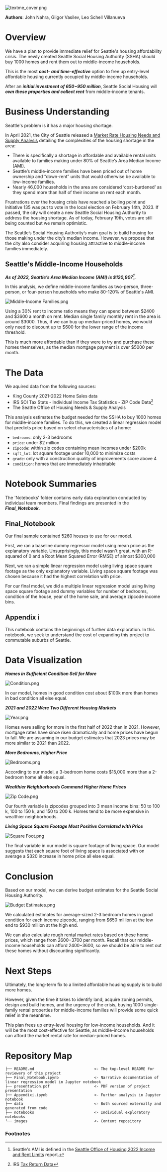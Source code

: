 ![textme_cover.png](https://github.com/leo-schell/phase2project/blob/main/Images/textme_cover.png?raw=true)

**Authors**: John Nahra, Gligor Vasilev, Leo Schell Villanueva

# Overview


We have a plan to provide immediate relief for Seattle's housing affordability crisis. The newly created Seattle Social Housing Authority (SSHA) should buy 1000 homes and rent them out to middle-income households.

This is the most ***cost- and time-effective*** option to free up entry-level affordable housing currently occupied by middle-income households. 

After an ***initial investment of $650-$950 million***, Seattle Social Housing will ***own these properties and collect rent*** from middle-income tenants.

# Business Understanding

Seattle's problem is it has a major housing shortage.

In April 2021, the City of Seattle released a [Market Rate Housing Needs and Supply Analysis](https://www.seattle.gov/Documents/Departments/OPCD/OngoingInitiatives/HousingChoices/SeattleMarketRateHousingNeedsAndSupplyAnalysis2021.pdf) detailing the complexities of the housing shortage in the area:
- There is specifically a shortage in affordable and available rental units available to families making under 80% of Seattle’s Area Median Income (AMI).
- Seattle’s middle-income families have been priced out of home ownership and “down-rent” units that would otherwise be available to low-income families.
- Nearly 46,000 households in the area are considered ‘cost-burdened’ as they spend more than half of their income on rent each month. 

Frustrations over the housing crisis have reached a boiling point and Initiative 135 was put to vote in the local election on February 14th, 2023. If passed, the city will create a new Seattle Social Housing Authority to address the housing shortage. As of today, February 19th, votes are still being counted but we remain optimistic. 

The Seattle’s Social Housing Authority’s main goal is to build housing for those making under the city’s median income. However, we propose that the city also consider acquiring housing attractive to middle-income families immediately.


## Seattle's Middle-Income Households

***As of 2022, Seattle’s Area Median Income (AMI) is $120,907[^1].***

In this analysis, we define middle-income families as two-person, three-person, or four-person households who make 80-120% of Seattle's AMI.

![Middle-Income Families.png](https://github.com/leo-schell/phase2project/blob/main/Images/Middle-Income%20Families.png)

Using a 30% rent to income ratio means they can spend between $2400 and $3600 a month on rent. Median single family monthly rent in the area is around $3000. Thus, if we can buy up median-priced homes, we would only need to discount up to $600 for the lower range of the income threshold.

This is much more affordable than if they were to try and purchase these homes themselves, as the median mortgage payment is over $5000 per month.


# The Data

We aquired data from the following sources:
- King County 2021-2022 Home Sales data
- IRS SOI Tax Stats - Individual Income Tax Statistics - ZIP Code Data[^2]
- The Seattle Office of Housing Needs & Supply Analysis

This analysis estimates the budget needed for the SSHA to buy 1000 homes for middle-income families. To do this, we created a linear regression model that predicts price based on select characteristics of a home:
- `bedrooms`: only 2-3 bedrooms
- `price`: under $2 million
- `zipcode`: within zip codes containing mean incomes under $200k
- `sqft_lot`: lot square footage under 10,000 to minimize costs
- `grade`: only with a construction quality of improvements score above 4
- `condition`: homes that are immediately inhabitable



# Notebook Summaries

The 'Notebooks' folder contains early data exploration conducted by individual team members. Final findings are presented in the ***Final_Notebook***.

## Final_Notebook

Our final sample contained 5260 houses to use for our model.

First, we ran a baseline dummy regressor model using mean price as the explanatory variable. Unsurprisingly, this model wasn't great, with an R-squared of 0 and a Root Mean Squared Error (RMSE) of almost $300,000

Next, we ran a simple linear regression model using living space square footage as the only explanatory variable. Living space square footage was chosen because it had the highest correlation with price.

For our final model, we did a multiple linear regression model using living space square footage and dummy variables for number of bedrooms, condition of the house, year of the home sale, and average zipcode income bins.


## Appendix i

This notebook contains the beginnings of further data exploration. In this notebook, we seek to understand the cost of expanding this project to commutable suburbs of Seattle.


# Data Visualization

***Homes in Sufficient Condition Sell for More***

![Condition.png](https://github.com/leo-schell/phase2project/blob/main/Images/Condition.png)

In our model, homes in good condition cost about $100k more than homes in bad condition all else equal.

***2021 and 2022 Were Two Different Housing Markets***

![Year.png](https://github.com/leo-schell/phase2project/blob/main/Images/Year.png)

Homes were selling for more in the first half of 2022 than in 2021. However, mortgage rates have since risen dramatically and home prices have begun to fall. We are assuming in our budget estimates that 2023 prices may be more similar to 2021 than 2022.


***More Bedrooms, Higher Price***

![Bedrooms.png](https://github.com/leo-schell/phase2project/blob/main/Images/Bedrooms.png)

According to our model, a 3-bedroom home costs $15,000 more than a 2-bedroom home all else equal.

***Wealthier Neighborhoods Command Higher Home Prices***

![Zip Code.png](https://github.com/leo-schell/phase2project/blob/main/Images/Zip%20Code.png)

Our fourth variable is zipcodes grouped into 3 mean income bins: 50 to 100 k, 100 to 150 k, and 150 to 200 k. Homes tend to be more expensive in wealthier neighborhoods.

***Living Space Square Footage Most Positive Correlated with Price***

![Square Foot.png](https://github.com/leo-schell/phase2project/blob/main/Images/Square%20Foot.png)

The final variable in our model is square footage of living space. Our model suggests that each square foot of living space is associated with on average a $320 increase in home price all else equal.

# Conclusion

Based on our model, we can derive budget estimates for the Seattle Social Housing Authority. 

![Budget Estimates.png](https://github.com/leo-schell/phase2project/blob/main/Images/Budget%20Estimates.png)

We calculated estimates for average-sized 2-3 bedroom homes in good condition for each income zipcode, ranging from $650 million at the low end to $930 million at the high end. 

We can also calculate rough rental market rates based on these home prices, which range from $2600-$3700 per month. Recall that our middle-income households can afford $2400-$3600, so we should be able to rent out these homes without discounting significantly.

# Next Steps

Ultimately, the long-term fix to a limited affordable housing supply is to build more homes.

However, given the time it takes to identify land, acquire zoning permits, design and build homes, and the urgency of the crisis, buying 1000 single-family rental properties for middle-income families will provide some quick relief in the meantime.

This plan frees up entry-level housing for low-income households. And it will be the most cost-effective for Seattle, as middle-income households can afford the market rental rate for median-priced homes.


# Repository Map

```
├── README.md                           <- The top-level README for reviewers of this project
├── Final_Notebook.ipynb                <- Narrative documentation of linear regression model in Jupyter notebook
├── presentation.pdf                    <- PDF version of project presentation
├── Appendixi.ipynb                     <- Further analysis in Jupyter notebook
├── data                                <- Both sourced externally and generated from code
├── notebooks                           <- Individual exploratory notebooks
└── images                              <- Content repository
```



### Footnotes
[^1]: Seattle's AMI is defined in the [Seattle Office of Housing 2022 Income and Rent Limits](https://www.seattle.gov/documents/Departments/Housing/PropertyManagers/IncomeRentLimits/Income-Rent-Limits.pdf) report.
[^2]: IRS [Tax Return Data](https://www.irs.gov/statistics/soi-tax-stats-individual-income-tax-statistics-zip-code-data-soi)